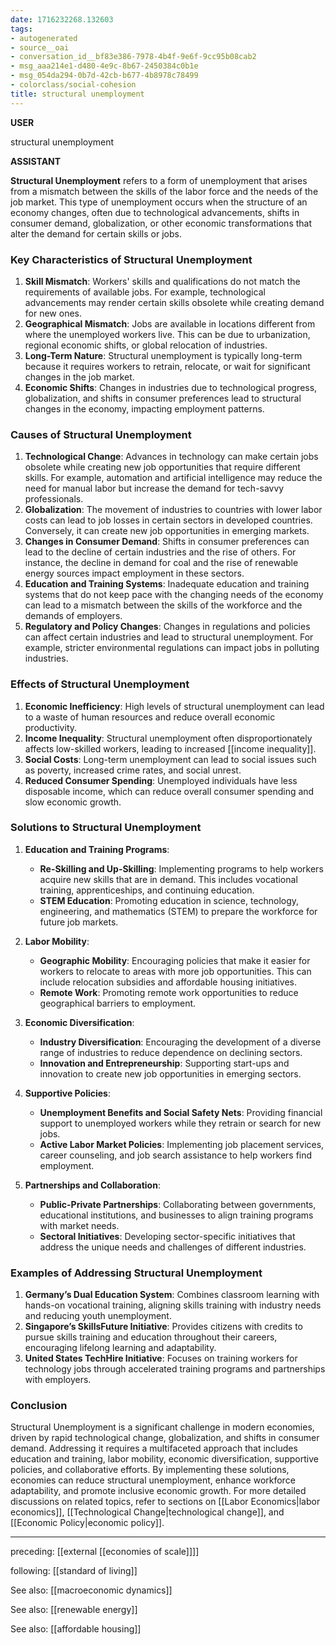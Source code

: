 ```yaml
---
date: 1716232268.132603
tags:
- autogenerated
- source__oai
- conversation_id__bf83e386-7978-4b4f-9e6f-9cc95b08cab2
- msg_aaa214e1-d480-4e9c-8b67-2450384c0b1e
- msg_054da294-0b7d-42cb-b677-4b8978c78499
- colorclass/social-cohesion
title: structural unemployment
---
```


**USER**

structural unemployment


**ASSISTANT**

**Structural Unemployment** refers to a form of unemployment that arises from a mismatch between the skills of the labor force and the needs of the job market. This type of unemployment occurs when the structure of an economy changes, often due to technological advancements, shifts in consumer demand, globalization, or other economic transformations that alter the demand for certain skills or jobs.

### Key Characteristics of Structural Unemployment

1. **Skill Mismatch**: Workers' skills and qualifications do not match the requirements of available jobs. For example, technological advancements may render certain skills obsolete while creating demand for new ones.
2. **Geographical Mismatch**: Jobs are available in locations different from where the unemployed workers live. This can be due to urbanization, regional economic shifts, or global relocation of industries.
3. **Long-Term Nature**: Structural unemployment is typically long-term because it requires workers to retrain, relocate, or wait for significant changes in the job market.
4. **Economic Shifts**: Changes in industries due to technological progress, globalization, and shifts in consumer preferences lead to structural changes in the economy, impacting employment patterns.

### Causes of Structural Unemployment

1. **Technological Change**: Advances in technology can make certain jobs obsolete while creating new job opportunities that require different skills. For example, automation and artificial intelligence may reduce the need for manual labor but increase the demand for tech-savvy professionals.
2. **Globalization**: The movement of industries to countries with lower labor costs can lead to job losses in certain sectors in developed countries. Conversely, it can create new job opportunities in emerging markets.
3. **Changes in Consumer Demand**: Shifts in consumer preferences can lead to the decline of certain industries and the rise of others. For instance, the decline in demand for coal and the rise of renewable energy sources impact employment in these sectors.
4. **Education and Training Systems**: Inadequate education and training systems that do not keep pace with the changing needs of the economy can lead to a mismatch between the skills of the workforce and the demands of employers.
5. **Regulatory and Policy Changes**: Changes in regulations and policies can affect certain industries and lead to structural unemployment. For example, stricter environmental regulations can impact jobs in polluting industries.

### Effects of Structural Unemployment

1. **Economic Inefficiency**: High levels of structural unemployment can lead to a waste of human resources and reduce overall economic productivity.
2. **Income Inequality**: Structural unemployment often disproportionately affects low-skilled workers, leading to increased [[income inequality]].
3. **Social Costs**: Long-term unemployment can lead to social issues such as poverty, increased crime rates, and social unrest.
4. **Reduced Consumer Spending**: Unemployed individuals have less disposable income, which can reduce overall consumer spending and slow economic growth.

### Solutions to Structural Unemployment

1. **Education and Training Programs**:
   - **Re-Skilling and Up-Skilling**: Implementing programs to help workers acquire new skills that are in demand. This includes vocational training, apprenticeships, and continuing education.
   - **STEM Education**: Promoting education in science, technology, engineering, and mathematics (STEM) to prepare the workforce for future job markets.

2. **Labor Mobility**:
   - **Geographic Mobility**: Encouraging policies that make it easier for workers to relocate to areas with more job opportunities. This can include relocation subsidies and affordable housing initiatives.
   - **Remote Work**: Promoting remote work opportunities to reduce geographical barriers to employment.

3. **Economic Diversification**:
   - **Industry Diversification**: Encouraging the development of a diverse range of industries to reduce dependence on declining sectors.
   - **Innovation and Entrepreneurship**: Supporting start-ups and innovation to create new job opportunities in emerging sectors.

4. **Supportive Policies**:
   - **Unemployment Benefits and Social Safety Nets**: Providing financial support to unemployed workers while they retrain or search for new jobs.
   - **Active Labor Market Policies**: Implementing job placement services, career counseling, and job search assistance to help workers find employment.

5. **Partnerships and Collaboration**:
   - **Public-Private Partnerships**: Collaborating between governments, educational institutions, and businesses to align training programs with market needs.
   - **Sectoral Initiatives**: Developing sector-specific initiatives that address the unique needs and challenges of different industries.

### Examples of Addressing Structural Unemployment

1. **Germany’s Dual Education System**: Combines classroom learning with hands-on vocational training, aligning skills training with industry needs and reducing youth unemployment.
2. **Singapore’s SkillsFuture Initiative**: Provides citizens with credits to pursue skills training and education throughout their careers, encouraging lifelong learning and adaptability.
3. **United States TechHire Initiative**: Focuses on training workers for technology jobs through accelerated training programs and partnerships with employers.

### Conclusion

Structural Unemployment is a significant challenge in modern economies, driven by rapid technological change, globalization, and shifts in consumer demand. Addressing it requires a multifaceted approach that includes education and training, labor mobility, economic diversification, supportive policies, and collaborative efforts. By implementing these solutions, economies can reduce structural unemployment, enhance workforce adaptability, and promote inclusive economic growth. For more detailed discussions on related topics, refer to sections on [[Labor Economics|labor economics]], [[Technological Change|technological change]], and [[Economic Policy|economic policy]].


---

preceding: [[external [[economies of scale]]]]  


following: [[standard of living]]

See also: [[macroeconomic dynamics]]


See also: [[renewable energy]]


See also: [[affordable housing]]